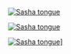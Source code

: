 <a href="http://stackoverflow.com/"><img src="http://i.imgur.com/S3Ah2aS.jpg" alt="Sasha tongue"></a>

[![Sasha tongue](http://i.imgur.com/S3Ah2aS.jpg)](http://stackoverflow.com/)

<a href="http://stackoverflow.com/">![Sasha tongue](http://i.imgur.com/S3Ah2aS.jpg)]</a>
